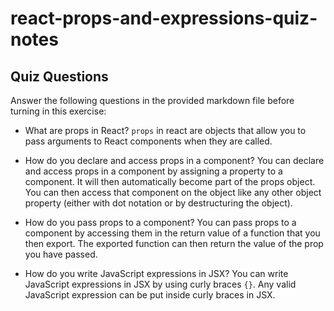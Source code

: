 # react-props-and-expressions-quiz-notes

## Quiz Questions

Answer the following questions in the provided markdown file before turning in this exercise:

- What are props in React?
  `props` in react are objects that allow you to pass arguments to React components when they are called.

- How do you declare and access props in a component?
  You can declare and access props in a component by assigning a property to a component. It will then automatically become part of the props object. You can then access that component on the object like any other object property (either with dot notation or by destructuring the object).

- How do you pass props to a component?
  You can pass props to a component by accessing them in the return value of a function that you then export. The exported function can then return the value of the prop you have passed.

- How do you write JavaScript expressions in JSX?
  You can write JavaScript expressions in JSX by using curly braces `{}`. Any valid JavaScript expression can be put inside curly braces in JSX.
